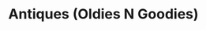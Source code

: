 ---
title: "Antiques (Oldies N Goodies)"
url: /fort-collins/antiques-oldies-n-goodies/
shop: Antiquitäten
---